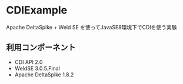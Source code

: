 # CDIExample
Apache DeltaSpike + Weld SE を使ってJavaSE8環境下でCDIを使う実験

## 利用コンポーネント

- CDI API 2.0
- WeldSE 3.0.5.Final
- Apache DeltaSpike 1.8.2
